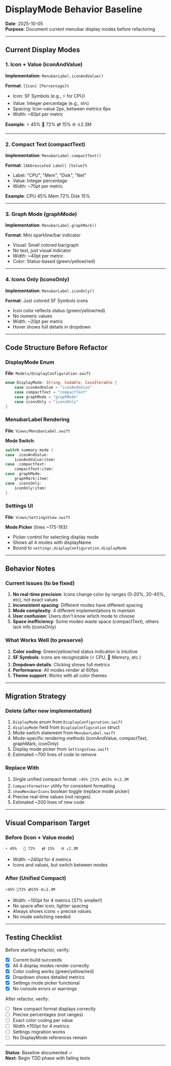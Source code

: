 # DisplayMode Behavior Baseline

**Date**: 2025-10-05  
**Purpose**: Document current menubar display modes before refactoring

---

## Current Display Modes

### 1. Icon + Value (iconAndValue)
**Implementation**: `MenubarLabel.iconAndValue()`

**Format**: `[Icon] [Percentage]%`
- Icon: SF Symbols (e.g., ⚡ for CPU)
- Value: Integer percentage (e.g., `45%`)
- Spacing: Icon-value 2px, between metrics 6px
- Width: ~60pt per metric

**Example**: ⚡ 45% 💾 72% 💿 15% 🌐 ↓2.3M

---

### 2. Compact Text (compactText)
**Implementation**: `MenubarLabel.compactText()`

**Format**: `[Abbreviated Label] [Value]%`
- Label: "CPU", "Mem", "Disk", "Net"
- Value: Integer percentage
- Width: ~70pt per metric

**Example**: CPU 45% Mem 72% Disk 15%

---

### 3. Graph Mode (graphMode)  
**Implementation**: `MenubarLabel.graphMark()`

**Format**: Mini sparkline/bar indicator
- Visual: Small colored bar/graph
- No text, just visual indicator
- Width: ~40pt per metric
- Color: Status-based (green/yellow/red)

---

### 4. Icons Only (iconsOnly)
**Implementation**: `MenubarLabel.iconOnly()`

**Format**: Just colored SF Symbols icons
- Icon color reflects status (green/yellow/red)
- No numeric values
- Width: ~20pt per metric
- Hover shows full details in dropdown

---

## Code Structure Before Refactor

### DisplayMode Enum
**File**: `Models/DisplayConfiguration.swift`
```swift
enum DisplayMode: String, Codable, CaseIterable {
    case iconAndValue = "iconAndValue"
    case compactText = "compactText"
    case graphMode = "graphMode"
    case iconsOnly = "iconsOnly"
}
```

### MenubarLabel Rendering
**File**: `Views/MenubarLabel.swift`

**Mode Switch**:
```swift
switch summary.mode {
case .iconAndValue:
    iconAndValue(item)
case .compactText:
    compactText(item)
case .graphMode:
    graphMark(item)
case .iconsOnly:
    iconOnly(item)
}
```

### Settings UI
**File**: `Views/SettingsView.swift`

**Mode Picker** (lines ~175-193):
- Picker control for selecting display mode
- Shows all 4 modes with displayName
- Bound to `settings.displayConfiguration.displayMode`

---

## Behavior Notes

### Current Issues (to be fixed)
1. **No real-time precision**: Icons change color by ranges (0-20%, 20-40%, etc), not exact values
2. **Inconsistent spacing**: Different modes have different spacing
3. **Mode complexity**: 4 different implementations to maintain
4. **User confusion**: Users don't know which mode to choose
5. **Space inefficiency**: Some modes waste space (compactText), others lack info (iconsOnly)

### What Works Well (to preserve)
1. **Color coding**: Green/yellow/red status indication is intuitive
2. **SF Symbols**: Icons are recognizable (⚡ CPU, 💾 Memory, etc.)
3. **Dropdown details**: Clicking shows full metrics
4. **Performance**: All modes render at 60fps
5. **Theme support**: Works with all color themes

---

## Migration Strategy

### Delete (after new implementation)
1. `DisplayMode` enum from `DisplayConfiguration.swift`
2. `displayMode` field from `DisplayConfiguration` struct
3. Mode switch statement from `MenubarLabel.swift`
4. Mode-specific rendering methods (iconAndValue, compactText, graphMark, iconOnly)
5. Display mode picker from `SettingsView.swift`
6. Estimated ~700 lines of code to remove

### Replace With
1. Single unified compact format: `⚡45% 💾72% 💿15% 🌐↓2.3M`
2. `CompactFormatter` utility for consistent formatting
3. `showMenubarIcons` boolean toggle (replace mode picker)
4. Precise real-time values (not ranges)
5. Estimated ~200 lines of new code

---

## Visual Comparison Target

### Before (Icon + Value mode)
```
⚡ 45%   💾 72%   💿 15%   🌐 ↓2.3M
```
- Width: ~240pt for 4 metrics
- Icons and values, but switch between modes

### After (Unified Compact)
```
⚡45% 💾72% 💿15% 🌐↓2.3M
```
- Width: ~150pt for 4 metrics (37% smaller!)
- No space after icon, tighter spacing
- Always shows icons + precise values
- No mode switching needed

---

## Testing Checklist

Before starting refactor, verify:
- [x] Current build succeeds
- [x] All 4 display modes render correctly
- [x] Color coding works (green/yellow/red)
- [x] Dropdown shows detailed metrics
- [x] Settings mode picker functional
- [x] No console errors or warnings

After refactor, verify:
- [ ] New compact format displays correctly
- [ ] Precise percentages (not ranges)
- [ ] Exact color coding per value
- [ ] Width ≤150pt for 4 metrics
- [ ] Settings migration works
- [ ] No DisplayMode references remain

---

**Status**: Baseline documented ✓  
**Next**: Begin TDD phase with failing tests


